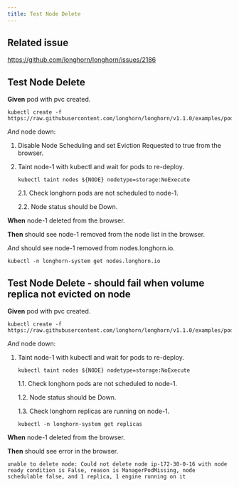 ```yaml
---
title: Test Node Delete
---
```


## Related issue
https://github.com/longhorn/longhorn/issues/2186

## Test Node Delete

**Given** pod with pvc created.
```
kubectl create -f https://raw.githubusercontent.com/longhorn/longhorn/v1.1.0/examples/pod_with_pvc.yaml
```
*And* node down:

1. Disable Node Scheduling and set Eviction Requested to true from the browser.
2. Taint node-1 with kubectl and wait for pods to re-deploy.
    ```
    kubectl taint nodes ${NODE} nodetype=storage:NoExecute
    ```

    2.1. Check longhorn pods are not scheduled to node-1.

    2.2. Node status should be Down.

**When** node-1 deleted from the browser.

**Then** should see node-1 removed from the node list in the browser.

*And* should see node-1 removed from nodes.longhorn.io.
```
kubectl -n longhorn-system get nodes.longhorn.io
```


## Test Node Delete - should fail when volume replica not evicted on node

**Given** pod with pvc created.
```
kubectl create -f https://raw.githubusercontent.com/longhorn/longhorn/v1.1.0/examples/pod_with_pvc.yaml
```

*And* node down:

1. Taint node-1 with kubectl and wait for pods to re-deploy.
    ```
    kubectl taint nodes ${NODE} nodetype=storage:NoExecute
    ```
    1.1. Check longhorn pods are not scheduled to node-1.

    1.2. Node status should be Down.

    1.3. Check longhorn replicas are running on node-1.
    ```
    kubectl -n longhorn-system get replicas
    ```

**When** node-1 deleted from the browser.

**Then** should see error in the browser.
```
unable to delete node: Could not delete node ip-172-30-0-16 with node ready condition is False, reason is ManagerPodMissing, node schedulable false, and 1 replica, 1 engine running on it
```